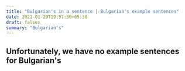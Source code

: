 ```yaml
---
title: "Bulgarian's in a sentence | Bulgarian's example sentences"
date: 2021-01-20T19:57:50+05:30
draft: falses
summary: "Bulgarian's"
---
```

## Unfortunately, we have no example sentences for Bulgarian's                 
